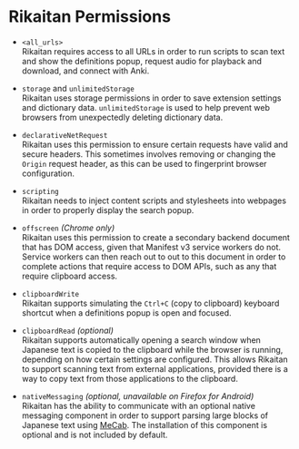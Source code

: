 # Rikaitan Permissions

* `<all_urls>` <br>
  Rikaitan requires access to all URLs in order to run scripts to scan text and show the definitions popup,
  request audio for playback and download, and connect with Anki.

* `storage` and `unlimitedStorage` <br>
  Rikaitan uses storage permissions in order to save extension settings and dictionary data.
  `unlimitedStorage` is used to help prevent web browsers from unexpectedly
  deleting dictionary data.

* `declarativeNetRequest` <br>
  Rikaitan uses this permission to ensure certain requests have valid and secure headers.
  This sometimes involves removing or changing the `Origin` request header,
  as this can be used to fingerprint browser configuration.

* `scripting` <br>
  Rikaitan needs to inject content scripts and stylesheets into webpages in order to
  properly display the search popup.

* `offscreen` _(Chrome only)_ <br>
  Rikaitan uses this permission to create a secondary backend document that has DOM access, given that Manifest v3
  service workers do not. Service workers can then reach out to out to this document in order to complete
  actions that require access to DOM APIs, such as any that require clipboard access.

* `clipboardWrite` <br>
  Rikaitan supports simulating the `Ctrl+C` (copy to clipboard) keyboard shortcut
  when a definitions popup is open and focused.

* `clipboardRead` _(optional)_ <br>
  Rikaitan supports automatically opening a search window when Japanese text is copied to the clipboard
  while the browser is running, depending on how certain settings are configured.
  This allows Rikaitan to support scanning text from external applications, provided there is a way
  to copy text from those applications to the clipboard.

* `nativeMessaging` _(optional, unavailable on Firefox for Android)_ <br>
  Rikaitan has the ability to communicate with an optional native messaging component in order to support
  parsing large blocks of Japanese text using
  [MeCab](https://en.wikipedia.org/wiki/MeCab).
  The installation of this component is optional and is not included by default.
